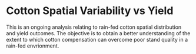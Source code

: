 # Cotton Spatial Variability vs Yield
This is an ongoing analysis relating to rain-fed cotton spatial distribution and yield outcomes. The objective is to obtain a better understanding of the extent to which cotton compensation can overcome poor stand quality in a rain-fed envrionment.


